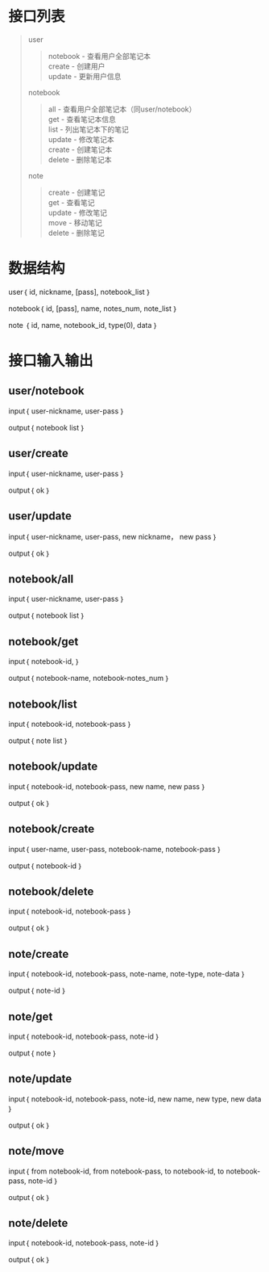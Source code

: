 接口列表
==================================
> user
>> notebook - 查看用户全部笔记本  
>> create - 创建用户  
>> update - 更新用户信息  
>
> notebook  
>> all - 查看用户全部笔记本（同user/notebook）  
>> get - 查看笔记本信息  
>> list - 列出笔记本下的笔记  
>> update - 修改笔记本   
>> create - 创建笔记本  
>> delete - 删除笔记本  
>
> note  
>> create - 创建笔记  
>> get - 查看笔记  
>> update - 修改笔记  
>> move - 移动笔记  
>> delete - 删除笔记  
>

数据结构
==================================

user｛
    id,
    nickname,
    [pass],
    notebook_list
｝

notebook｛
    id,
    [pass],
    name,
    notes_num,
    note_list
｝

note ｛
    id,
    name,
    notebook_id,
    type(0),
    data
｝

接口输入输出
==================================

user/notebook
------------------
input｛
    user-nickname,
    user-pass
｝

output｛
    notebook list
｝

user/create
------------------
input｛
    user-nickname,
    user-pass
｝

output｛
    ok
｝

user/update
------------------
input｛
    user-nickname,
    user-pass,
    new nickname，
    new pass
｝

output｛
    ok
｝

notebook/all
------------------
input｛
    user-nickname,
    user-pass
｝

output｛
    notebook list
｝

notebook/get
------------------
input｛
    notebook-id,
｝

output｛
    notebook-name,
    notebook-notes_num
｝

notebook/list
------------------
input｛
    notebook-id,
    notebook-pass
｝

output｛
    note list
｝

notebook/update
------------------
input｛
    notebook-id,
    notebook-pass,
    new name,
    new pass
｝

output｛
    ok
｝

notebook/create
------------------
input｛
    user-name,
	user-pass,
    notebook-name,
    notebook-pass
｝

output｛
    notebook-id
｝

notebook/delete
------------------
input｛
    notebook-id,
    notebook-pass
｝

output｛
    ok
｝

note/create
------------------
input｛
    notebook-id,
    notebook-pass,
    note-name,
    note-type,
    note-data
｝

output｛
    note-id
｝

note/get
------------------
input｛
    notebook-id,
    notebook-pass,
    note-id
｝

output｛
    note
｝

note/update
------------------
input｛
    notebook-id,
    notebook-pass,
    note-id,
    new name,
    new type,
    new data
｝

output｛
    ok
｝

note/move
------------------
input｛
    from notebook-id,
    from notebook-pass,
    to notebook-id,
    to notebook-pass,
    note-id
｝

output｛
    ok
｝

note/delete
------------------
input｛
    notebook-id,
    notebook-pass,
    note-id
｝

output｛
    ok
｝